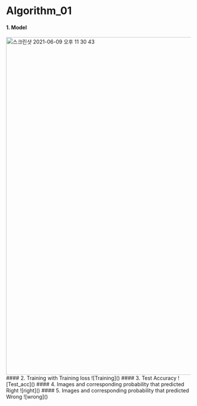 # Algorithm_01

#### 1. Model 
<img width="921" alt="스크린샷 2021-06-09 오후 11 30 43" src="https://user-images.githubusercontent.com/55436953/121374258-b97b7100-c97a-11eb-8da1-64b5ae3e5502.png">
#### 2. Training with Training loss 
![Training]()
#### 3. Test Accuracy
![Test_acc]()
#### 4. Images and corresponding probability that predicted Right 
![right]()
#### 5. Images and corresponding probability that predicted Wrong
![wrong]()

